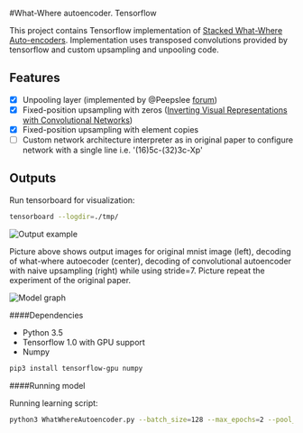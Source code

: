 #What-Where autoencoder. Tensorflow

This project contains Tensorflow implementation of [Stacked What-Where Auto-encoders](https://arxiv.org/abs/1506.02351). Implementation uses transposed convolutions provided by tensorflow and custom upsampling and unpooling code.

## Features
- [x] Unpooling layer (implemented by @Peepslee [forum](https://github.com/tensorflow/tensorflow/issues/2169))
- [x] Fixed-position upsampling with zeros ([Inverting Visual Representations with Convolutional Networks](https://arxiv.org/abs/1506.02753))
- [x] Fixed-position upsampling with element copies
- [ ] Custom network architecture interpreter as in original paper to configure network with a single line i.e. '(16)5c-(32)3c-Xp'

## Outputs
Run tensorboard for visualization:
```bash
tensorboard --logdir=./tmp/
```

![Output example](https://github.com/yselivonchyk/Tensorflow_WhatWhereAutoencoder/blob/master/docs/tensorboard.png)

Picture above shows output images for original mnist image (left), decoding of what-where autoecoder (center), decoding of convolutional autoencoder with naive upsampling (right) while using stride=7. Picture repeat the experiment of the original paper.

![Model graph](https://github.com/yselivonchyk/Tensorflow_WhatWhereAutoencoder/blob/master/docs/graph.png)


####Dependencies
* Python 3.5
* Tensorflow 1.0 with GPU support
* Numpy


```bash
pip3 install tensorflow-gpu numpy
```

####Running model

Running learning script:
```bash
python3 WhatWhereAutoencoder.py --batch_size=128 --max_epochs=2 --pool_size=7
```
